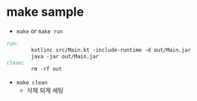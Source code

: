 # make sample

- ```make``` or ```make run```

```Makefile
run:
		kotlinc src/Main.kt -include-runtime -d out/Main.jar
		java -jar out/Main.jar
clean:
		rm -rf out  
```

- ```make clean```
  - 삭제 되게 세팅 
